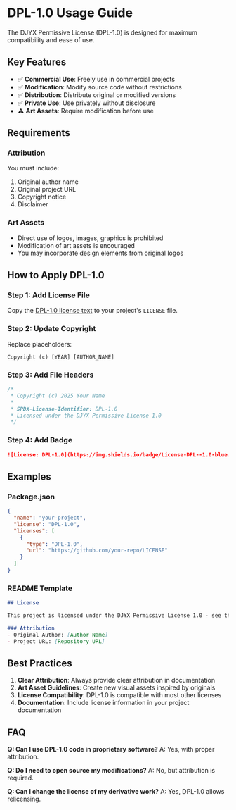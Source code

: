# DPL-1.0 Usage Guide

The DJYX Permissive License (DPL-1.0) is designed for maximum compatibility and ease of use.

## Key Features

- ✅ **Commercial Use**: Freely use in commercial projects
- ✅ **Modification**: Modify source code without restrictions
- ✅ **Distribution**: Distribute original or modified versions
- ✅ **Private Use**: Use privately without disclosure
- ⚠️ **Art Assets**: Require modification before use

## Requirements

### Attribution
You must include:
1. Original author name
2. Original project URL
3. Copyright notice
4. Disclaimer

### Art Assets
- Direct use of logos, images, graphics is prohibited
- Modification of art assets is encouraged
- You may incorporate design elements from original logos

## How to Apply DPL-1.0

### Step 1: Add License File
Copy the [DPL-1.0 license text](../../licenses/DPL-1.0-LICENSE.md) to your project's `LICENSE` file.

### Step 2: Update Copyright
Replace placeholders:
```
Copyright (c) [YEAR] [AUTHOR_NAME]
```

### Step 3: Add File Headers
```javascript
/*
 * Copyright (c) 2025 Your Name
 * 
 * SPDX-License-Identifier: DPL-1.0
 * Licensed under the DJYX Permissive License 1.0
 */
```

### Step 4: Add Badge
```markdown
![License: DPL-1.0](https://img.shields.io/badge/License-DPL--1.0-blue.svg)
```

## Examples

### Package.json
```json
{
  "name": "your-project",
  "license": "DPL-1.0",
  "licenses": [
    {
      "type": "DPL-1.0",
      "url": "https://github.com/your-repo/LICENSE"
    }
  ]
}
```

### README Template
```markdown
## License

This project is licensed under the DJYX Permissive License 1.0 - see the [LICENSE](LICENSE) file for details.

### Attribution
- Original Author: [Author Name]
- Project URL: [Repository URL]
```

## Best Practices

1. **Clear Attribution**: Always provide clear attribution in documentation
2. **Art Asset Guidelines**: Create new visual assets inspired by originals
3. **License Compatibility**: DPL-1.0 is compatible with most other licenses
4. **Documentation**: Include license information in your project documentation

## FAQ

**Q: Can I use DPL-1.0 code in proprietary software?**
A: Yes, with proper attribution.

**Q: Do I need to open source my modifications?**
A: No, but attribution is required.

**Q: Can I change the license of my derivative work?**
A: Yes, DPL-1.0 allows relicensing.
